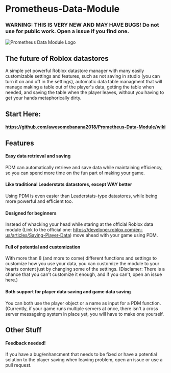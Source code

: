 # Prometheus-Data-Module
### WARNING: THIS IS VERY NEW AND MAY HAVE BUGS! Do not use for public work. Open a issue if you find one.
![Prometheus Data Module Logo](https://api-lunacy.icons8.com/api/assets/50938c56-cd83-4ed8-bf81-0cfa08b04754/PDM-Logo.png)
## The future of Roblox datastores
A simple yet powerful Roblox datastore manager with many easily customizable settings and features, such as not saving in studio (you can turn it on and off in the settings), automatic data table managment that will manage making a table out of the player's data, getting the table when needed, and saving the table when the player leaves, without you having to get your hands metaphorically dirty.
## Start Here: 
#### https://github.com/awesomebanana2018/Prometheus-Data-Module/wiki
## Features
#### Easy data retrieval and saving
PDM can automatically retrieve and save data while maintaining efficiency, so you can spend more time on the fun part of making your game.
#### Like traditional Leaderstats datastores, except WAY better
Using PDM is even easier than Leaderstats-type datastores, while being more powerful and efficient too.
#### Designed for beginners
Instead of whacking your head while staring at the official Roblox data module (Link to the official one: https://developer.roblox.com/en-us/articles/Saving-Player-Data) move ahead with your game using PDM.
#### Full of potential and customization
With more than 8 (and more to come) different functions and settings to customize how you use your data, you can customize the module to your hearts content just by changing some of the settings. (Disclamer: There is a chance that you can't customize it enough, and if you can't, open an issue here.)
#### Both support for player data saving and game data saving
You can both use the player object or a name as input for a PDM function. (Currently, if your game runs multiple servers at once, there isn't a cross server messageing system in place yet, you will have to make one yourself.
## Other Stuff
#### Feedback needed!
If you have a bug/enhancment that needs to be fixed or have a potential solution to the player saving when leaving problem, open an issue or use a pull request.
